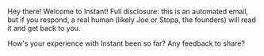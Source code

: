 Hey there! Welcome to Instant! Full disclosure: this is an automated email, but
if you respond, a real human (likely Joe or Stopa, the founders) will read it and get back to you.

How's your experience with Instant been so far? Any feedback to share?
